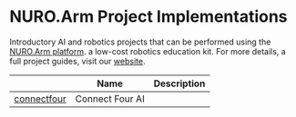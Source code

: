 # NURO.Arm Project Implementations
Introductory AI and robotics projects that can be performed using the [NURO.Arm platform](https://github.com/dmklee/nuro-arm/). a low-cost robotics education kit.  For more details, a full project guides, visit our [website](https://dmklee.github.io/nuro-arm/projects).

|              | Name               | Description    |
|--------------|:------------------:|---------------:|
| [connectfour](https://github.com/dmklee/nuro-arm-projects/blob/main/assets/connectfourai.png) | Connect Four AI    |                                                             |

